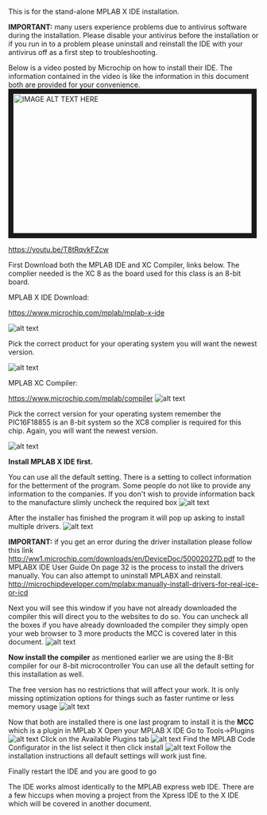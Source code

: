 This is for the stand-alone MPLAB X IDE installation. 


__IMPORTANT:__
many users experience problems due to antivirus software during the installation.
Please disable your antivirus before the installation or if you run in to a problem please uninstall and reinstall the IDE with your antivirus off as a first step to troubleshooting.

Below is a video posted by Microchip on how to install their IDE. The information contained in the video is like the information in this document both are provided for your convenience.
<a href="http://www.youtube.com/watch?feature=player_embedded&v=T8tRqvkFZcw
" target="_blank"><img src="http://img.youtube.com/vi/T8tRqvkFZcw/0.jpg" 
alt="IMAGE ALT TEXT HERE" width="480" height="280" border="10" /></a>

https://youtu.be/T8tRqvkFZcw

First Download both the MPLAB IDE and XC Compiler, links below. The complier needed is the XC 8 as the board used for this class is an 8-bit board.

MPLAB X IDE Download:

https://www.microchip.com/mplab/mplab-x-ide

![alt text](https://github.com/RShankar/Intro-to-Microprocessors/blob/master/MPLab%20X%20IDE/1.png "IDE Download 1")

Pick the correct product for your operating system you will want the newest version.

![alt text](https://github.com/RShankar/Intro-to-Microprocessors/blob/master/MPLab%20X%20IDE/1a.png "IDE Download 2")

MPLAB XC Compiler:

https://www.microchip.com/mplab/compiler
![alt text](https://github.com/RShankar/Intro-to-Microprocessors/blob/master/MPLab%20X%20IDE/2.png "XC Download 1")

Pick the correct version for your operating system remember the PIC16F18855 is an 8-bit system so the XC8 complier is required for this chip. Again, you will want the newest version.

![alt text](https://github.com/RShankar/Intro-to-Microprocessors/blob/master/MPLab%20X%20IDE/2a.png "XC Download 2")


__Install MPLAB X IDE first.__

You can use all the default setting. 
There is a setting to collect information for the betterment of the program.
Some people do not like to provide any information to the companies.
If you don't wish to provide information back to the manufacture slimly uncheck the required box
![alt text](https://github.com/RShankar/Intro-to-Microprocessors/blob/master/MPLab%20X%20IDE/3.png "Privacy")

After the installer has finished the program it will pop up asking to install multiple drivers.
![alt text](https://github.com/RShankar/Intro-to-Microprocessors/blob/master/MPLab%20X%20IDE/4.png "Drivers")


__IMPORTANT:__ if you get an error during the driver installation please follow this link http://ww1.microchip.com/downloads/en/DeviceDoc/50002027D.pdf to the MPLABX IDE User Guide
On page 32 is the process to install the drivers manually. You can also attempt to uninstall MPLABX and reinstall.
http://microchipdeveloper.com/mplabx:manually-install-drivers-for-real-ice-or-icd


Next you will see this window if you have not already downloaded the compiler this will direct you to the websites to do so.
You can uncheck all the boxes if you have already downloaded the compiler they simply open your web browser to 3 more products the MCC is covered later in this document.
![alt text](https://github.com/RShankar/Intro-to-Microprocessors/blob/master/MPLab%20X%20IDE/5.png "IDE Final")


__Now install the compiler__ as mentioned earlier we are using the 8-Bit compiler for our 8-bit microcontroller
You can use all the default setting for this installation as well. 

The free version has no restrictions that will affect your work. It is only missing optimization options for things such as faster runtime or less memory usage
![alt text](https://github.com/RShankar/Intro-to-Microprocessors/blob/master/MPLab%20X%20IDE/6.png "Free")


Now that both are installed there is one last program to install it is the __MCC__ which is a plugin in MPLab X 
Open your MPLAB X IDE
Go to Tools->Plugins
![alt text](https://github.com/RShankar/Intro-to-Microprocessors/blob/master/MPLab%20X%20IDE/7.png "Plugin Menu")
Click on the Available Plugins tab
![alt text](https://github.com/RShankar/Intro-to-Microprocessors/blob/master/MPLab%20X%20IDE/8.png "Plugin")
Find the MPLAB Code Configurator in the list select it then click install
![alt text](https://github.com/RShankar/Intro-to-Microprocessors/blob/master/MPLab%20X%20IDE/9.png "Plugin List")
Follow the installation instructions all default settings will work just fine.

Finally restart the IDE and you are good to go 

The IDE works almost identically to the MPLAB express web IDE. There are a few hiccups when moving a project from the Xpress IDE to the X IDE which will be covered in another document.

